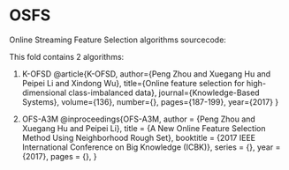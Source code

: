 # OSFS
Online Streaming Feature Selection algorithms sourcecode:    

This fold contains 2 algorithms:

1) K-OFSD
@article{K-OFSD,
    author={Peng Zhou and Xuegang Hu and Peipei Li and Xindong Wu},
    title={Online feature selection for high-dimensional class-imbalanced data},
    journal={Knowledge-Based Systems},
    volume={136},
    number={},
    pages={187-199},
    year={2017}
}

2) OFS-A3M
@inproceedings{OFS-A3M,
    author = {Peng Zhou and Xuegang Hu and Peipei Li},
    title = {A New Online Feature Selection Method Using Neighborhood Rough Set},
    booktitle = {2017 IEEE International Conference on Big Knowledge (ICBK)},
    series = {},
    year = {2017},
    pages = {},
} 
